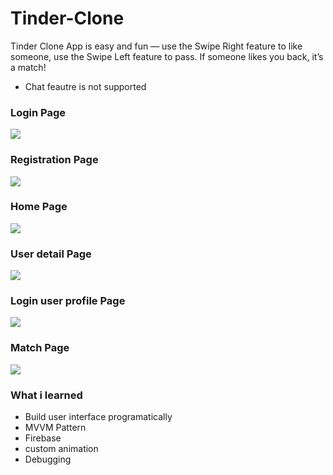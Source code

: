 # Tinder-Clone

Tinder Clone App is easy and fun — use the Swipe Right feature to like someone, 
use the Swipe Left feature to pass. If someone likes you back, 
it’s a match!

   - Chat feautre is not supported



### Login Page
<img src="Tinder/Screenshot/log.png">

### Registration Page
<img src="Tinder/Screenshot/reg.png">

### Home Page
<img src="Tinder/Screenshot/home.png">

### User detail Page
<img src="Tinder/Screenshot/detail.png">

### Login user profile Page
<img src="Tinder/Screenshot/profile.png">

### Match Page
<img src="Tinder/Screenshot/match.png">

### What i learned 
  * Build user interface programatically
  * MVVM Pattern
  * Firebase
  * custom animation
  * Debugging
